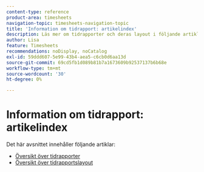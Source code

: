 ```yaml
---
content-type: reference
product-area: timesheets
navigation-topic: timesheets-navigation-topic
title: 'Information om tidrapport: artikelindex'
description: Läs mer om tidrapporter och deras layout i följande artiklar.
author: Lisa
feature: Timesheets
recommendations: noDisplay, noCatalog
exl-id: 59ddd607-5e99-43b4-aea5-c6cb0d6aa13d
source-git-commit: 69cd5fb1d089b81b7a1673609b92537137b6b68e
workflow-type: tm+mt
source-wordcount: '30'
ht-degree: 0%

---
```


# Information om tidrapport: artikelindex

Det här avsnittet innehåller följande artiklar:

* [Översikt över tidrapporter](../../timesheets/timesheets/timesheets-overview.md)
* [Översikt över tidrapportslayout](../../timesheets/timesheets/timesheet-layout.md)
